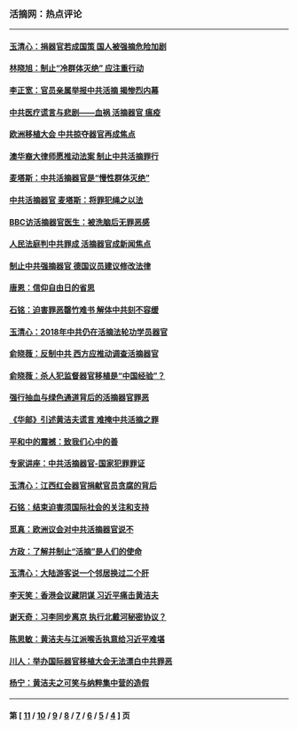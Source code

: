 ### 活摘网：热点评论
---
#### [玉清心：捐器官若成国策 国人被强摘危险加剧](../../pages/nf5879/n12802713.md?05170430) 
#### [林晓旭：制止“冷群体灭绝” 应注重行动](../../pages/nf5879/n12779736.md?05170430) 
#### [李正宽：官员亲属举报中共活摘 揭惨烈内幕](../../pages/nf5879/n12684490.md?05170430) 
#### [中共医疗谎言与悲剧——血祸 活摘器官 瘟疫](../../pages/nf5879/n12372103.md?05170430) 
#### [欧洲移植大会 中共掠夺器官再成焦点](../../pages/nf5879/n11538883.md?05170430) 
#### [澳华裔大律师愿推动法案 制止中共活摘罪行](../../pages/nf5879/n11377039.md?05170430) 
#### [麦塔斯：中共活摘器官是“慢性群体灭绝”](../../pages/nf5879/n11350529.md?05170430) 
#### [中共活摘器官 麦塔斯：将罪犯绳之以法](../../pages/nf5879/n11347973.md?05170430) 
#### [BBC访活摘器官医生：被洗脑后无罪恶感](../../pages/nf5879/n11335935.md?05170430) 
#### [人民法庭判中共罪成 活摘器官成新闻焦点](../../pages/nf5879/n11331578.md?05170430) 
#### [制止中共强摘器官 德国议员建议修改法律](../../pages/nf5879/n11249451.md?05170430) 
#### [唐恩：信仰自由日的省思](../../pages/nf5879/n11003525.md?05170430) 
#### [石铭：迫害罪恶罄竹难书  解体中共刻不容缓](../../pages/nf5879/n10942855.md?05170430) 
#### [玉清心：2018年中共仍在活摘法轮功学员器官](../../pages/nf5879/n10914646.md?05170430) 
#### [俞晓薇：反制中共 西方应推动调查活摘器官](../../pages/nf5879/n10794671.md?05170430) 
#### [俞晓薇：杀人犯监督器官移植是“中国经验”？](../../pages/nf5879/n10466427.md?05170430) 
#### [强行抽血与绿色通道背后的活摘器官罪恶](../../pages/nf5879/n10004708.md?05170430) 
#### [《华邮》引述黄洁夫谎言 难掩中共活摘之罪](../../pages/nf5879/n9642309.md?05170430) 
#### [平和中的震撼：致我们心中的善](../../pages/nf5879/n9021123.md?05170430) 
#### [专家讲座：中共活摘器官-国家犯罪罪证](../../pages/nf5879/n8828153.md?05170430) 
#### [玉清心：江西红会器官捐献官员贪腐的背后](../../pages/nf5879/n8522122.md?05170430) 
#### [石铭：结束迫害须国际社会的关注和支持](../../pages/nf5879/n8443497.md?05170430) 
#### [觅真：欧洲议会对中共活摘器官说不](../../pages/nf5879/n8337486.md?05170430) 
#### [方政：了解并制止“活摘”是人们的使命](../../pages/nf5879/n8329214.md?05170430) 
#### [玉清心：大陆游客说一个邻居换过二个肝](../../pages/nf5879/n8291404.md?05170430) 
#### [李天笑：香港会议藏阴谋 习近平痛击黄洁夫](../../pages/nf5879/n8241459.md?05170430) 
#### [谢天奇：习李同步离京 执行北戴河秘密协议？](../../pages/nf5879/n8230418.md?05170430) 
#### [陈思敏：黄洁夫与江派喉舌执意给习近平难堪](../../pages/nf5879/n8222166.md?05170430) 
#### [川人：举办国际器官移植大会无法漂白中共罪恶](../../pages/nf5879/n8221121.md?05170430) 
#### [杨宁：黄洁夫之可笑与纳粹集中营的造假](../../pages/nf5879/n8219897.md?05170430) 

---
#### 第 [ [11](./11.md?05170430) / [10](./10.md?05170430) / [9](./9.md?05170430) / [8](./8.md?05170430) / [7](./7.md?05170430) / [6](./6.md?05170430) / [5](./5.md?05170430) / [4](./4.md?05170430) ] 页
